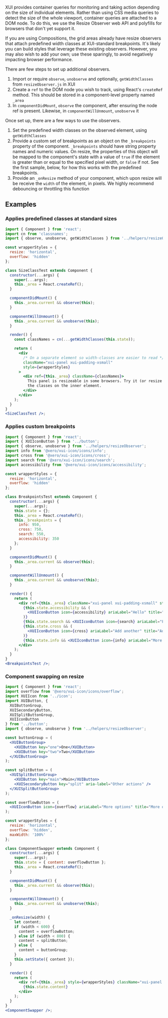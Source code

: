 XUI provides container queries for monitoring and taking action depending on the size of individual elements. Rather than using CSS media queries to detect the size of the whole viewport, container queries are attached to a DOM node. To do this, we use the Resize Observer web API and polyfills for browsers that don't yet support it.

If you are using Compositions, the grid areas already have resize observers that attach predefined width classes at XUI-standard breakpoints. It's likely you can build styles that leverage these existing observers. However, you may also wish to add your own; use these sparingly, to avoid negatively impacting browser performance.

There are few steps to set up additional observers.

1. Import or require `observe`, `unobserve` and optionally, `getWidthClasses` from `resizeObserver.js` in XUI
2. Create a `ref` to the DOM node you wish to track, using React's `createRef` method. This should be stored in a component-level property named `_area`
3. In `componentDidMount`, `observe` the component, after ensuring the node ref is present. Likewise, in `componentWillUnmount`, `unobserve` it

Once set up, there are a few ways to use the observers.

1. Set the predefined width classes on the observed element, using `getWidthClasses`
2. Provide a custom set of breakpoints as an object on the `_breakpoints` property of the component. `_breakpoints` should have string property names and numeric values. On resize, the properties of this object will be mapped to the component's state with a value of `true` if the element is greater than or equal to the specified pixel width, or `false` if not. See the first sample, below, for how this works with the predefined breakpoints.
3. Provide an `_onResize` method of your component, which upon resize will be receive the `width` of the element, in pixels. We highly recommend debouncing or throttling this function

## Examples

### Applies predefined classes at standard sizes

```jsx harmony
import { Component } from 'react';
import cn from 'classnames';
import { observe, unobserve, getWidthClasses } from '../helpers/resizeObserver';

const wrapperStyles = {
  resize: 'horizontal',
  overflow: 'hidden'
};

class SizeClassTest extends Component {
  constructor(...args) {
    super(...args);
    this._area = React.createRef();
  }

  componentDidMount() {
    this._area.current && observe(this);
  }

  componentWillUnmount() {
    this._area.current && unobserve(this);
  }

  render() {
    const classNames = cn(...getWidthClasses(this.state));

    return (
      <div
        /* On a separate element so width-classes are easier to read */
        className="xui-panel xui-padding-xsmall"
        style={wrapperStyles}
      >
        <div ref={this._area} className={classNames}>
          This panel is resizeable in some browsers. Try it (or resize your window), and check out
          the classes on the inner element.
        </div>
      </div>
    );
  }
}
<SizeClassTest />;
```

### Applies custom breakpoints

```jsx harmony
import { Component } from 'react';
import { XUIIconButton } from '../button';
import { observe, unobserve } from '../helpers/resizeObserver';
import info from '@xero/xui-icon/icons/info';
import cross from '@xero/xui-icon/icons/cross';
import search from '@xero/xui-icon/icons/search';
import accessibility from '@xero/xui-icon/icons/accessibility';

const wrapperStyles = {
  resize: 'horizontal',
  overflow: 'hidden'
};

class BreakpointsTest extends Component {
  constructor(...args) {
    super(...args);
    this.state = {};
    this._area = React.createRef();
    this._breakpoints = {
      info: 950,
      cross: 750,
      search: 550,
      accessibility: 350
    };
  }

  componentDidMount() {
    this._area.current && observe(this);
  }

  componentWillUnmount() {
    this._area.current && unobserve(this);
  }

  render() {
    return (
      <div ref={this._area} className="xui-panel xui-padding-xsmall" style={wrapperStyles}>
        {this.state.accessibility && (
          <XUIIconButton icon={accessibility} ariaLabel="Hello" title="Hello" />
        )}
        {this.state.search && <XUIIconButton icon={search} ariaLabel="Find one" title="Find one" />}
        {this.state.cross && (
          <XUIIconButton icon={cross} ariaLabel="Add another" title="Add another" />
        )}
        {this.state.info && <XUIIconButton icon={info} ariaLabel="More info" title="More info" />}
      </div>
    );
  }
}
<BreakpointsTest />;
```

### Component swapping on resize

```jsx harmony
import { Component } from 'react';
import overflow from '@xero/xui-icon/icons/overflow';
import XUIIcon from '../icon';
import XUIButton, {
  XUIButtonGroup,
  XUISecondaryButton,
  XUISplitButtonGroup,
  XUIIconButton
} from '../button';
import { observe, unobserve } from '../helpers/resizeObserver';

const buttonGroup = (
  <XUIButtonGroup>
    <XUIButton key="one">One</XUIButton>
    <XUIButton key="two">Two</XUIButton>
  </XUIButtonGroup>
);

const splitButton = (
  <XUISplitButtonGroup>
    <XUIButton key="main">Main</XUIButton>
    <XUISecondaryButton key="split" aria-label="Other actions" />
  </XUISplitButtonGroup>
);

const overflowButton = (
  <XUIIconButton icon={overflow} ariaLabel="More options" title="More options" />
);

const wrapperStyles = {
  resize: 'horizontal',
  overflow: 'hidden',
  maxWidth: '100%'
};

class ComponentSwapper extends Component {
  constructor(...args) {
    super(...args);
    this.state = { content: overflowButton };
    this._area = React.createRef();
  }

  componentDidMount() {
    this._area.current && observe(this);
  }

  componentWillUnmount() {
    this._area.current && unobserve(this);
  }

  _onResize(width) {
    let content;
    if (width < 600) {
      content = overflowButton;
    } else if (width < 800) {
      content = splitButton;
    } else {
      content = buttonGroup;
    }
    this.setState({ content });
  }

  render() {
    return (
      <div ref={this._area} style={wrapperStyles} className="xui-panel xui-padding-xsmall">
        {this.state.content}
      </div>
    );
  }
}
<ComponentSwapper />;
```
